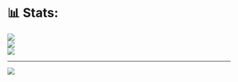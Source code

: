 # 📊 Stats:
![](https://github-readme-stats.vercel.app/api?username=WeWeBunnyX&theme=dark&hide_border=false&include_all_commits=true&count_private=true)<br/>
![](https://nirzak-streak-stats.vercel.app/?user=WeWeBunnyX&theme=dark&hide_border=false)<br/>
![](https://github-readme-stats.vercel.app/api/top-langs/?username=WeWeBunnyX&theme=dark&hide_border=false&include_all_commits=true&count_private=true&layout=compact)

---
[![](https://visitcount.itsvg.in/api?id=WeWeBunnyX&icon=0&color=0)](https://visitcount.itsvg.in)

<!-- Proudly created with GPRM ( https://gprm.itsvg.in ) -->
